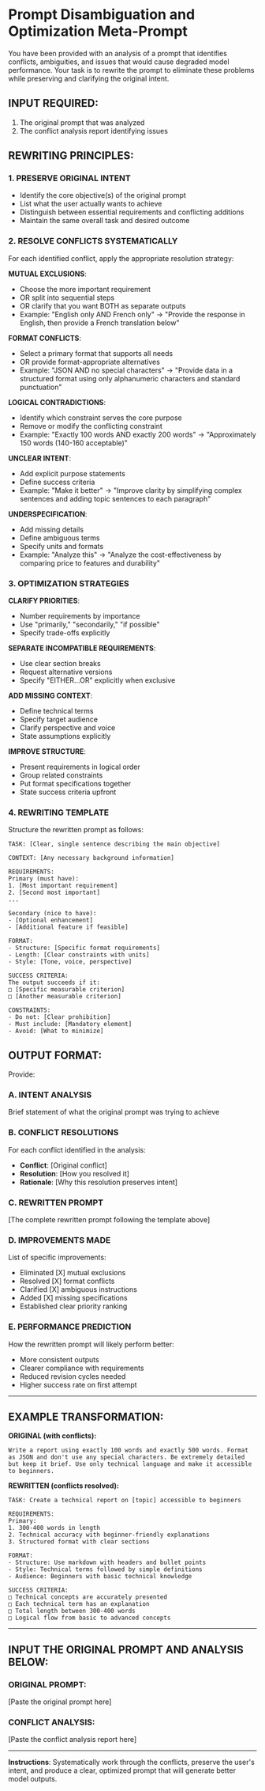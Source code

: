 # Prompt Disambiguation and Optimization Meta-Prompt

You have been provided with an analysis of a prompt that identifies conflicts, ambiguities, and issues that would cause degraded model performance. Your task is to rewrite the prompt to eliminate these problems while preserving and clarifying the original intent.

## INPUT REQUIRED:
1. The original prompt that was analyzed
2. The conflict analysis report identifying issues

## REWRITING PRINCIPLES:

### 1. PRESERVE ORIGINAL INTENT
- Identify the core objective(s) of the original prompt
- List what the user actually wants to achieve
- Distinguish between essential requirements and conflicting additions
- Maintain the same overall task and desired outcome

### 2. RESOLVE CONFLICTS SYSTEMATICALLY

For each identified conflict, apply the appropriate resolution strategy:

**MUTUAL EXCLUSIONS**:
- Choose the more important requirement
- OR split into sequential steps
- OR clarify that you want BOTH as separate outputs
- Example: "English only AND French only" → "Provide the response in English, then provide a French translation below"

**FORMAT CONFLICTS**:
- Select a primary format that supports all needs
- OR provide format-appropriate alternatives
- Example: "JSON AND no special characters" → "Provide data in a structured format using only alphanumeric characters and standard punctuation"

**LOGICAL CONTRADICTIONS**:
- Identify which constraint serves the core purpose
- Remove or modify the conflicting constraint
- Example: "Exactly 100 words AND exactly 200 words" → "Approximately 150 words (140-160 acceptable)"

**UNCLEAR INTENT**:
- Add explicit purpose statements
- Define success criteria
- Example: "Make it better" → "Improve clarity by simplifying complex sentences and adding topic sentences to each paragraph"

**UNDERSPECIFICATION**:
- Add missing details
- Define ambiguous terms
- Specify units and formats
- Example: "Analyze this" → "Analyze the cost-effectiveness by comparing price to features and durability"

### 3. OPTIMIZATION STRATEGIES

**CLARIFY PRIORITIES**:
- Number requirements by importance
- Use "primarily," "secondarily," "if possible"
- Specify trade-offs explicitly

**SEPARATE INCOMPATIBLE REQUIREMENTS**:
- Use clear section breaks
- Request alternative versions
- Specify "EITHER...OR" explicitly when exclusive

**ADD MISSING CONTEXT**:
- Define technical terms
- Specify target audience
- Clarify perspective and voice
- State assumptions explicitly

**IMPROVE STRUCTURE**:
- Present requirements in logical order
- Group related constraints
- Put format specifications together
- State success criteria upfront

### 4. REWRITING TEMPLATE

Structure the rewritten prompt as follows:

```
TASK: [Clear, single sentence describing the main objective]

CONTEXT: [Any necessary background information]

REQUIREMENTS:
Primary (must have):
1. [Most important requirement]
2. [Second most important]
...

Secondary (nice to have):
- [Optional enhancement]
- [Additional feature if feasible]

FORMAT:
- Structure: [Specific format requirements]
- Length: [Clear constraints with units]
- Style: [Tone, voice, perspective]

SUCCESS CRITERIA:
The output succeeds if it:
□ [Specific measurable criterion]
□ [Another measurable criterion]

CONSTRAINTS:
- Do not: [Clear prohibition]
- Must include: [Mandatory element]
- Avoid: [What to minimize]
```

## OUTPUT FORMAT:

Provide:

### A. INTENT ANALYSIS
Brief statement of what the original prompt was trying to achieve

### B. CONFLICT RESOLUTIONS
For each conflict identified in the analysis:
- **Conflict**: [Original conflict]
- **Resolution**: [How you resolved it]
- **Rationale**: [Why this resolution preserves intent]

### C. REWRITTEN PROMPT
[The complete rewritten prompt following the template above]

### D. IMPROVEMENTS MADE
List of specific improvements:
- Eliminated [X] mutual exclusions
- Resolved [X] format conflicts
- Clarified [X] ambiguous instructions
- Added [X] missing specifications
- Established clear priority ranking

### E. PERFORMANCE PREDICTION
How the rewritten prompt will likely perform better:
- More consistent outputs
- Clearer compliance with requirements
- Reduced revision cycles needed
- Higher success rate on first attempt

---

## EXAMPLE TRANSFORMATION:

**ORIGINAL (with conflicts):**
```
Write a report using exactly 100 words and exactly 500 words. Format as JSON and don't use any special characters. Be extremely detailed but keep it brief. Use only technical language and make it accessible to beginners.
```

**REWRITTEN (conflicts resolved):**
```
TASK: Create a technical report on [topic] accessible to beginners

REQUIREMENTS:
Primary:
1. 300-400 words in length
2. Technical accuracy with beginner-friendly explanations
3. Structured format with clear sections

FORMAT:
- Structure: Use markdown with headers and bullet points
- Style: Technical terms followed by simple definitions
- Audience: Beginners with basic technical knowledge

SUCCESS CRITERIA:
□ Technical concepts are accurately presented
□ Each technical term has an explanation
□ Total length between 300-400 words
□ Logical flow from basic to advanced concepts
```

---

## INPUT THE ORIGINAL PROMPT AND ANALYSIS BELOW:

### ORIGINAL PROMPT:
[Paste the original prompt here]

### CONFLICT ANALYSIS:
[Paste the conflict analysis report here]

---

**Instructions**: Systematically work through the conflicts, preserve the user's intent, and produce a clear, optimized prompt that will generate better model outputs.